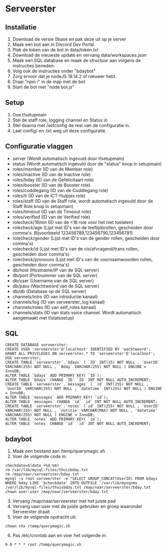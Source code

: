# Serveerster
## Installatie
1. Download de versie 0base en pak deze uit op je server
2. Maak een bot aan in Discord Dev Portal
3. Plak de token van de bot in data/token.txt
4. Download de nieuwste update en vervang data/workspaces.json
5. Maak een SQL database en maak de structuur aan volgens de instructies beneden.
6. Volg ook de instructies onder "bdaybot"
7. Zorg ervoor dat je nodeJS 18.14.2 of nieuwer hebt.
8. Draai "npm i" in de map met de bot
9. Start de bot met "node bot.js"

## Setup
1. Doe t!setupmain
2. Stel de staff role, logging channel en Status in
3. Stel daarna met /setconfig de rest van de configuratie in.
4. Laat config/ en .txt weg uit deze configuratie.

## Configuratie vlaggen
- server (Wordt automatisch ingevuld door t!setupmain)
- status (Wordt automatisch ingevuld door de "status" knop in setupmain)
- roles/member (ID van de Member role)
- roles/inactive (ID van de Inactive role)
- roles/bday (ID van de Gefelicitaart role)
- roles/booster (ID van de Booster role)
- roles/cuddlegang (ID van de Cuddlegang role)
- roles/it (ID van de ICT-Hulpjes role)
- roles/staff (ID van de Staff role, wordt automatisch ingevuld door de Staff Role knop in setupmain)
- roles/timeout (ID van de Timeout role)
- roles/verified (ID van de Verified role)
- rolecheck/16min (ID van de <16 role voor het niet toelaten)
- rolecheck/age (Lijst met ID's van de leeftijdsrollen, gescheiden door comma's. Bijvoorbeeld 123456789,123456790,123456791)
- rolecheck/gender (Lijst met ID's van de gender rollen, gescheiden door comma's)
- rolecheck/id (Lijst met ID's van de cis/afvragend/trans rollen, gescheiden door comma's)
- rolecheck/pronouns (Lijst met ID's van de voornaamwoorden rollen, gescheiden door comma's)
- db/host (Hostname/IP van de SQL server)
- db/port (Portnummer van de SQL server)
- db/user (Username van de SQL server)
- db/pass (Wachtwoord van de SQL server)
- db/db (Database op de SQL server)
- channels/intro (ID van introductie kanaal)
- channels/log (ID van serveerster_log kanaal)
- channels/roles (ID van self_roles kanaal)
- channels/stats (ID van stats voice channel. Wordt automatisch aangemaakt met t!statssetup)

## SQL
```
CREATE DATABASE serveerster;
CREATE USER 'serveerster'@'localhost' IDENTIFIED BY 'wachtwoord';
GRANT ALL PRIVILEGES ON serveerster.* TO 'serveerster'@'localhost';
USE serveerster;
CREATE TABLE `serveerster`.`bdays` ( `ID` INT(15) NOT NULL , `UserID` VARCHAR(255) NOT NULL , `Bday` VARCHAR(255) NOT NULL ) ENGINE = InnoDB;
ALTER TABLE `bdays` ADD PRIMARY KEY( `ID`);
ALTER TABLE `bdays` CHANGE `ID` `ID` INT NOT NULL AUTO_INCREMENT;
CREATE TABLE `serveerster`.`messages` ( `id` INT(255) NOT NULL , `UserID` VARCHAR(255) NOT NULL , `datetime` INT(255) NOT NULL ) ENGINE = InnoDB;
ALTER TABLE `messages` ADD PRIMARY KEY( `id`);
ALTER TABLE `messages` CHANGE `id` `id` INT NOT NULL AUTO_INCREMENT;
CREATE TABLE `serveerster`.`notes` (`id` INT(255) NOT NULL , `UserID` VARCHAR(255) NOT NULL , `notitie` VARCHAR(MAX) NOT NULL , 'datetime' VARCHAR(255) NOT NULL ) ENGINE = InnoDB;
ALTER TABLE `notes` ADD PRIMARY KEY( `id`);
ALTER TABLE `notes` CHANGE `id` `id` INT NOT NULL AUTO_INCREMENT;
```

## bdaybot
1. Maak een bestand aan /temp/querymagic.sh
2. Voer de volgende code in:

```
checkdate=$(date +%d-%m)
rm /var/lib/mysql-files/thuisbday.txt
rm /map/naar/serveerster/bday.txt
mysql -u root serveerster -e "SELECT GROUP_CONCAT(UserID) FROM bdays WHERE bday LIKE '$checkdate' INTO OUTFILE '/var/lib/mysq>mv /var/lib/mysql-files/thuisbday.txt /map/naar/serveerster/bday.txt
chown user:user /map/naar/serveerster/bday.txt
```
3. Vervang /map/naar/serveerster met het juiste pad
4. Vervang user:user met de juiste gebruiker en groep waaronder Serveerster draait
5. Voer de volgende opdracht uit:

```
chown +Xx /temp/querymagic.sh
```
6. Pas /etc/crontab aan en voer het volgende in:

```
0 0 * * * root /temp/querymagic.sh
```
